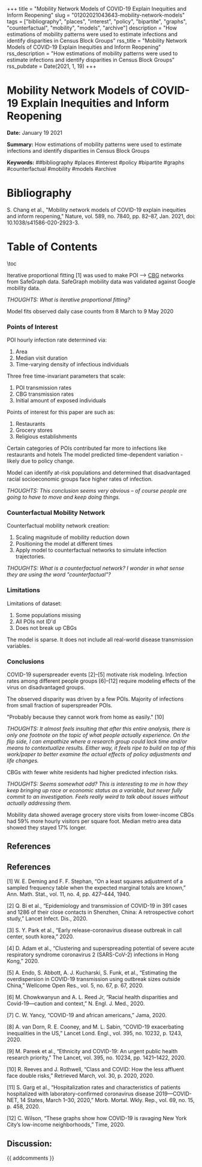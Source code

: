 +++
title = "Mobility Network Models of COVID-19 Explain Inequities and Inform Reopening"
slug = "01202021043643-mobility-network-models"
tags = ["bibliography", "places", "interest", "policy", "bipartite", "graphs", "counterfactual", "mobility", "models", "archive"]
description = "How estimations of mobility patterns were used to estimate infections and identify disparities in Census Block Groups"
rss_title = "Mobility Network Models of COVID-19 Explain Inequities and Inform Reopening"
rss_description = "How estimations of mobility patterns were used to estimate infections and identify disparities in Census Block Groups"
rss_pubdate = Date(2021, 1, 19)
+++



Mobility Network Models of COVID-19 Explain Inequities and Inform Reopening
=========

**Date:** January 19 2021

**Summary:** How estimations of mobility patterns were used to estimate infections and identify disparities in Census Block Groups

**Keywords:** ##bibliography #places #interest #policy #bipartite #graphs #counterfactual #mobility #models  #archive

Bibliography
==========

S. Chang et al., "Mobility network models of COVID-19 explain inequities and inform reopening," Nature, vol. 589, no. 7840, pp. 82–87, Jan. 2021, doi: 10.1038/s41586-020-2923-3.

Table of Contents
=========

\toc

Iterative proportional fitting [1] was used to make POI –> [CBG](/01202021043013-census-groups.md) networks from SafeGraph data. SafeGraph mobility data was validated against Google mobility data.

*THOUGHTS: What is iterative proportional fitting?*

Model fits observed daily case counts from 8 March to 9 May 2020

### Points of Interest

POI hourly infection rate determined via:

1. Area
2. Median visit duration
3. Time-varying density of infectious individuals

Three free time-invariant parameters that scale:

1. POI transmission rates
2. CBG transmission rates
3. Initial amount of exposed individuals

Points of interest for this paper are such as: 

1. Restaurants
2. Grocery stores
3. Religious establishments

Certain categories of POIs contributed far more to infections like restaurants and hotels The model predicted time-dependent variation - likely due to policy change.

Model can identify at-risk populations and determined that disadvantaged racial socioeconomic groups face higher rates of infection.

*THOUGHTS: This conclusion seems very obvious – of course people are going to have to move and keep doing things.*

### Counterfactual Mobility Network

Counterfactual mobility network creation:

1. Scaling magnitude of mobility reduction down
2. Positioning the model at different times
3. Apply model to counterfactual networks to simulate infection trajectories.

*THOUGHTS: What is a counterfactual network? I wonder in what sense they are using the word "counterfactual"?*

### Limitations

Limitations of dataset:

1. Some populations missing
2. All POIs not ID'd
3. Does not break up CBGs

The model is sparse.  It does not include all real-world disease transmission variables.

### Conclusions

COVID-19 superspreader events [2]–[5] motivate risk modeling. Infection rates among different people groups [6]–[12] require modeling effects of the virus on disadvantaged groups.

The observed disparity was driven by a few POIs. Majority of infections from small fraction of superspreader POIs.

"Probably because they cannot work from home as easily." [10]

*THOUGHTS: It almost feels insulting that after this entire analysis, there is only one footnote on the topic of what people actually experience. On the flip side, I can empathize where a research group could lack time and/or means to contextualize results. Either way, it feels ripe to build on top of this work/paper to better examine the actual effects of policy adjustments and life changes.*

CBGs with fewer white residents had higher predicted infection risks.

*THOUGHTS: Seems somewhat odd? This is interesting to me in how they keep bringing up race or economic status as a variable, but never fully commit to an investigation. Feels really weird to talk about issues without actually addressing them.*

Mobility data showed average grocery store visits from lower-income CBGs had 59% more hourly visitors per square foot. Median metro area data showed they stayed 17% longer.

## References

## References

[1] W. E. Deming and F. F. Stephan, “On a least squares adjustment of a sampled frequency table when the expected marginal totals are known,” Ann. Math. Stat., vol. 11, no. 4, pp. 427–444, 1940.

[2] Q. Bi et al., “Epidemiology and transmission of COVID-19 in 391 cases and 1286 of their close contacts in Shenzhen, China: A retrospective cohort study,” Lancet Infect. Dis., 2020.

[3] S. Y. Park et al., “Early release-coronavirus disease outbreak in call center, south korea,” 2020.

[4] D. Adam et al., “Clustering and superspreading potential of severe acute respiratory syndrome coronavirus 2 (SARS-CoV-2) infections in Hong Kong,” 2020.

[5] A. Endo, S. Abbott, A. J. Kucharski, S. Funk, et al., “Estimating the overdispersion in COVID-19 transmission using outbreak sizes outside China,” Wellcome Open Res., vol. 5, no. 67, p. 67, 2020.

[6] M. Chowkwanyun and A. L. Reed Jr, “Racial health disparities and Covid-19—caution and context,” N. Engl. J. Med., 2020.

[7] C. W. Yancy, “COVID-19 and african americans,” Jama, 2020.

[8] A. van Dorn, R. E. Cooney, and M. L. Sabin, “COVID-19 exacerbating inequalities in the US,” Lancet Lond. Engl., vol. 395, no. 10232, p. 1243, 2020.

[9] M. Pareek et al., “Ethnicity and COVID-19: An urgent public health research priority,” The Lancet, vol. 395, no. 10234, pp. 1421–1422, 2020.

[10] R. Reeves and J. Rothwell, “Class and COVID: How the less affluent face double risks,” Retrieved March, vol. 30, p. 2020, 2020.

[11] S. Garg et al., “Hospitalization rates and characteristics of patients hospitalized with laboratory-confirmed coronavirus disease 2019—COVID-NET, 14 States, March 1–30, 2020,” Morb. Mortal. Wkly. Rep., vol. 69, no. 15, p. 458, 2020.

[12] C. Wilson, “These graphs show how COVID-19 is ravaging New York City’s low-income neighborhoods,” Time, 2020.
## Discussion: 

{{ addcomments }}
